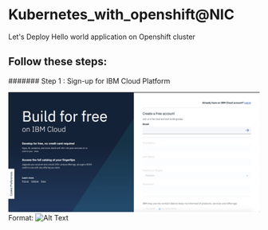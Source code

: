 # Kubernetes_with_openshift@NIC
Let's Deploy Hello world application on Openshift cluster

## Follow these steps:

####### Step 1 : Sign-up for IBM Cloud Platform 


![GitHub Logo](/hi.png)
Format: ![Alt Text](url)
